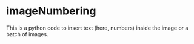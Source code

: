 # imageNumbering
This is a python code to insert text (here, numbers) inside the image or a batch of images.
